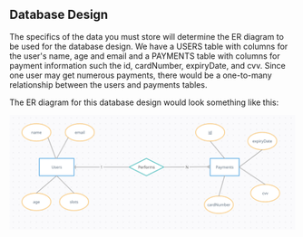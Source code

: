 ## Database Design
The specifics of the data you must store will determine the ER diagram to be used for the database design. We have a USERS table with columns for the user's name, age and email and a PAYMENTS table with columns for payment information such the id, cardNumber, expiryDate, and cvv. Since one user may get numerous payments, there would be a one-to-many relationship between the users and payments tables.

The ER diagram for this database design would look something like this:

![Screenshot](/ERImage.png)
